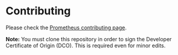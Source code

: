 # Contributing

Please check the [Prometheus contributing page](https://github.com/prometheus/prometheus/blob/master/CONTRIBUTING.md).

**Note:** You must clone this repository in order to sign the Developer Certificate of Origin (DCO). This is required even for minor edits. 